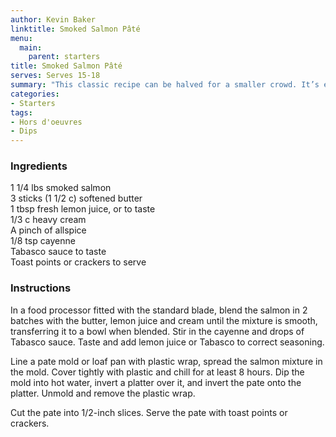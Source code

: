 ```yaml
---
author: Kevin Baker
linktitle: Smoked Salmon Pâté
menu:
  main:
    parent: starters
title: Smoked Salmon Pâté
serves: Serves 15-18
summary: "This classic recipe can be halved for a smaller crowd. It’s elegant, requires no cooking, and can be made the day before."
categories:
- Starters
tags: 
- Hors d'oeuvres 
- Dips
---
```

### Ingredients

<div class="ingredient-list">

1 1/4 lbs smoked salmon  
3 sticks (1 1/2 c) softened butter  
1 tbsp fresh lemon juice, or to taste  
1/3 c heavy cream  
A pinch of allspice  
1/8 tsp cayenne  
Tabasco sauce to taste  
Toast points or crackers to serve   

</div>

### Instructions

In a food processor fitted with the standard blade, blend the salmon in  2 batches with the butter, lemon juice and cream until the mixture is smooth, transferring it to a bowl when blended.  Stir in the cayenne and drops of Tabasco sauce.  Taste and add lemon juice or Tabasco to correct seasoning.

Line a pate mold or loaf pan with plastic wrap, spread the salmon mixture in the mold. Cover tightly with plastic and chill for at least 8 hours. Dip the mold into hot water, invert a platter over it, and invert the pate onto the platter. Unmold and remove the plastic wrap. 

Cut the pate into 1/2-inch slices. Serve the pate with toast points or crackers.